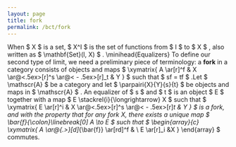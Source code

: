 ```yaml
---
layout: page
title: fork
permalink: /bct/fork
---
```

When $ X $ is a set, $ X^I $ is the set of functions from $ I $ to $ X $ , also written as $ \mathbf{Set}(I, X) $ . \minihead{Equalizers} To define our second type of limit, we need a preliminary piece of terminology: a **fork** in a category consists of objects and maps $ \xymatrix{ A \ar[r]^f & X \ar@<.5ex>[r]^s \ar@< - .5ex>[r]_t & Y } $ such that $ sf = tf $ .Let $ \mathscr{A} $ be a category and let $ \parpairi{X}{Y}{s}{t} $ be objects and maps in $ \mathscr{A} $ . An equalizer of $ s $ and $ t $ is an object $ E $ together with a map $ E \stackrel{i}{\longrightarrow} X $ such that $ \xymatrix{ E \ar[r]^i & X \ar@<.5ex>[r]^s \ar@< - .5ex>[r]_t & Y } $ is a fork, and with the property that for any fork X, there exists a unique map $ \bar{f}{\colon}\linebreak[0] A \to E $ such that $ \begin{array}{c} \xymatrix{ A \ar@{.>}[d]_{\bar{f}} \ar[rd]^f & \ E \ar[r]_i &X } \end{array} $ commutes.
